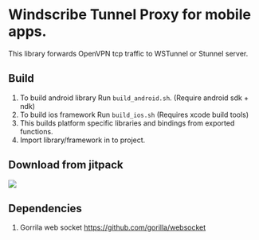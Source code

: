 # Windscribe Tunnel Proxy for mobile apps.
 This library forwards OpenVPN tcp traffic to WSTunnel or Stunnel server.

## Build
1. To build android library Run `build_android.sh`. (Require android sdk + ndk)
2. To build ios framework Run `build_ios.sh` (Requires xcode build tools)
3. This builds platform specific libraries and bindings from exported functions.
4. Import library/framework in to project.


## Download from jitpack
[![](https://jitpack.io/v/Windscribe/wstunnel.svg)](https://jitpack.io/#Windscribe/wstunnel)

## Dependencies
1. Gorrila web socket
https://github.com/gorilla/websocket
